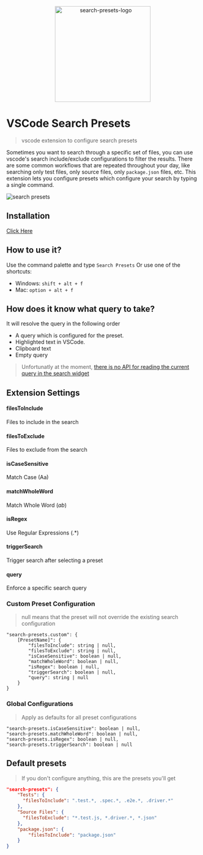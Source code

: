 <p align="center">
  <img width="250px" src="https://user-images.githubusercontent.com/11733036/191082260-cb3820c5-b335-4ead-bf8f-31db8d68b278.png" alt="search-presets-logo"/>
</p>

# VSCode Search Presets

> vscode extension to configure search presets

Sometimes you want to search through a specific set of files, you can use vscode's search include/exclude configurations to filter the results.
There are some common workflows that are repeated throughout your day, like searching only test files, only source files, only `package.json` files, etc.
This extension lets you configure presets which configure your search by typing a single command.

![search presets](https://user-images.githubusercontent.com/11733036/192136766-f8003514-d027-4083-94d8-5252546d8554.gif)

## Installation

[Click Here](https://marketplace.visualstudio.com/items?itemName=ranyitz.search-presets)

## How to use it?

Use the command palette and type `Search Presets` Or use one of the shortcuts:

- Windows: `shift + alt + f`
- Mac: `option + alt + f`

## How does it know what query to take?
It will resolve the query in the following order

* A query which is configured for the preset.
* Highlighted text in VSCode.
* Clipboard text
* Empty query

> Unfortunatly at the moment, [there is no API for reading the current query in the search widget]([url](https://github.com/microsoft/vscode/issues/152301#issuecomment-1250070003))

## Extension Settings

#### filesToInclude

Files to include in the search

#### filesToExclude

Files to exclude from the search

#### isCaseSensitive

Match Case (Aa)

#### matchWholeWord

Match Whole Word (_ab_)

#### isRegex

Use Regular Expressions (.\*)

#### triggerSearch

Trigger search after selecting a preset

#### query

Enforce a specific search query

### Custom Preset Configuration

> null means that the preset will not override the existing search configuration

```
"search-presets.custom": {
    [PresetName]": {
        "filesToInclude": string | null,
        "filesToExclude": string | null,
        "isCaseSensitive": boolean | null,
        "matchWholeWord": boolean | null,
        "isRegex": boolean | null,
        "triggerSearch": boolean | null,
        "query": string | null
    }
}
```

### Global Configurations

> Apply as defaults for all preset configurations

```
"search-presets.isCaseSensitive": boolean | null,
"search-presets.matchWholeWord": boolean | null,
"search-presets.isRegex": boolean | null,
"search-presets.triggerSearch": boolean | null
```

## Default presets

> If you don't configure anything, this are the presets you'll get

```json
"search-presets": {
    "Tests": {
      "filesToInclude": ".test.*, .spec.*, .e2e.*, .driver.*"
    },
    "Source Files": {
      "filesToExclude": "*.test.js, *.driver.*, *.json"
    },
    "package.json": {
        "filesToInclude": "package.json"
    }
}
```
